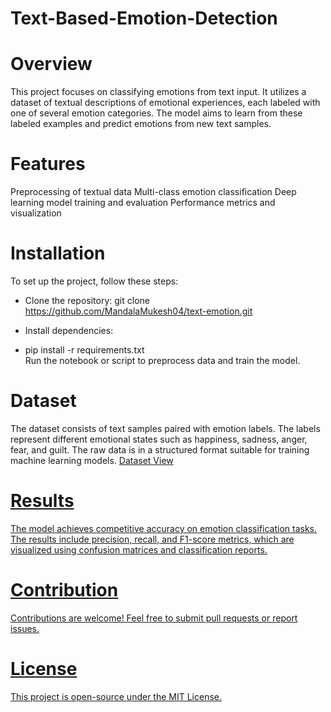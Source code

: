 # Text-Based-Emotion-Detection

# Overview
This project focuses on classifying emotions from text input. It utilizes a dataset of textual descriptions of emotional experiences, each labeled with one of several emotion categories. The model aims to learn from these labeled examples and predict emotions from new text samples.

# Features
Preprocessing of textual data
Multi-class emotion classification
Deep learning model training and evaluation
Performance metrics and visualization

# Installation
To set up the project, follow these steps:

- Clone the repository:
git clone https://github.com/MandalaMukesh04/text-emotion.git  

- Install dependencies:

- pip install -r requirements.txt  
Run the notebook or script to preprocess data and train the model.

# Dataset
The dataset consists of text samples paired with emotion labels. The labels represent different emotional states such as happiness, sadness, anger, fear, and guilt. The raw data is in a structured format suitable for training machine learning models. <a href = "https://github.com/MandalaMukesh04/Text-Based-Emotion-Detection/blob/main/textemotion.txt">Dataset View

# Results
The model achieves competitive accuracy on emotion classification tasks. The results include precision, recall, and F1-score metrics, which are visualized using confusion matrices and classification reports.

# Contribution
Contributions are welcome! Feel free to submit pull requests or report issues.

# License
This project is open-source under the MIT License.
